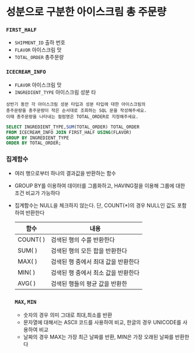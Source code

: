 # 성분으로 구분한 아이스크림 총 주문량

### `FIRST_HALF`
- `SHIPMENT_ID` 출하 번호
- `FLAVOR` 아이스크림 맛
- `TOTAL_ORDER` 총주문량

### `ICECREAM_INFO`
- `FLAVOR` 아이스크림 맛
- `INGREDIENT_TYPE` 아이스크림 성분 타

```
상반기 동안 각 아이스크림 성분 타입과 성분 타입에 대한 아이스크림의
총주문량을 총주문량이 작은 순서대로 조회하는 SQL 문을 작성해주세요.
이때 총주문량을 나타내는 컬럼명은 TOTAL_ORDER로 지정해주세요.
```

```SQL
SELECT INGREDIENT_TYPE,SUM(TOTAL_ORDER) TOTAL_ORDER
FROM ICECREAM_INFO JOIN FIRST_HALF USING(FLAVOR)
GROUP BY INGREDIENT_TYPE
ORDER BY TOTAL_ORDER;
```

### 집계함수
- 여러 행으로부터 하나의 결과값을 반환하는 함수
- GROUP BY를 이용하여 데이터를 그룹화하고, HAVING절을 이용해 그룹에 대한 조건 비교가 가능하다
- 집계함수는 NULL을 체크하지 않는다. 단, COUNT(*)의 경우 NULL인 값도 포함하여 반환한다

  |함수|내용|
  |---|---|
  |COUNT( )|검색된 행의 수를 반환한다|
  |SUM( )|검색된 행의 모든 합을 반환한다|
  |MAX( )|검색된 행 중에서 최대 값을 반환한다|
  |MIN( )|검색된 행 중에서 최소 값을 반환한다|
  |AVG( )|검색된 행들의 평균 값을 반환한|

  ### `MAX`, `MIN`
  - 숫자의 경우 의미 그대로 최대,최소를 반환
  - 문자열에 대해서는 ASCII 코드를 사용하여 비교, 한글의 경우 UNICODE를 사용하여 비교
  - 날짜의 경우 MAX는 가장 최근 날짜를 반환, MIN은 가장 오래된 날짜를 반환한다
